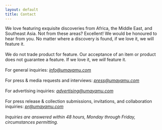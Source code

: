 ```yaml
---
layout: default
title: Contact
---
```



We love featuring exquisite discoveries from Africa, the Middle East, and Southeast Asia. Not from these areas? Excellent! We would be honoured to hear from you. No matter where a discovery is found, if we love it, we will feature it.
<br />
<br />
We do not trade product for feature. Our acceptance of an item or product does not guarantee a feature. If we love it, we *will* feature it.
<br />
<br />
For general inquiries: *<info@umayamu.com>*
<br />
<br />
For press &amp; media requests and interviews: *<press@umayamu.com>*
<br />
<br />
For advertising inquiries: *<advertising@umayamu.com>*
<br />
<br />
For press release &amp; collection submissions, invitations, and collaboration inquiries: *<pr@umayamu.com>*
<br />
<br />
*Inquiries are answered within 48 hours, Monday through Friday, circumstances permitting.*
<br />
<br />
<br />
